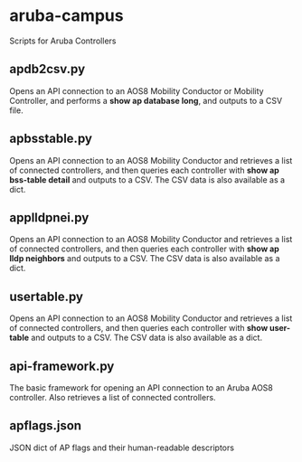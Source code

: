 # aruba-campus
Scripts for Aruba Controllers

## apdb2csv.py
Opens an API connection to an AOS8 Mobility Conductor or Mobility Controller, and performs a **show ap database long**, and outputs to a CSV file. 

## apbsstable.py
Opens an API connection to an AOS8 Mobility Conductor and retrieves a list of connected controllers, and then queries each controller with **show ap bss-table detail** and outputs to a CSV. The CSV data is also available as a dict. 

## applldpnei.py
Opens an API connection to an AOS8 Mobility Conductor and retrieves a list of connected controllers, and then queries each controller with **show ap lldp neighbors** and outputs to a CSV. The CSV data is also available as a dict. 

## usertable.py
Opens an API connection to an AOS8 Mobility Conductor and retrieves a list of connected controllers, and then queries each controller with **show user-table** and outputs to a CSV. The CSV data is also available as a dict. 

## api-framework.py
The basic framework for opening an API connection to an Aruba AOS8 controller. Also retrieves a list of connected controllers. 

## apflags.json
JSON dict of AP flags and their human-readable descriptors
